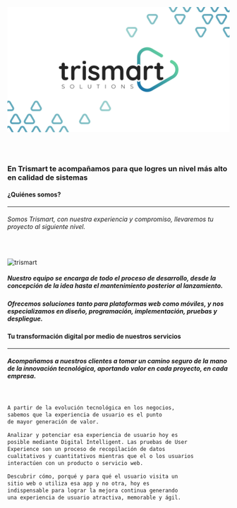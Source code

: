 ![trismart](./assets/TRISMART_FULL_HD.png)

<br />
<br />

### En Trismart te acompañamos para que logres un nivel más alto en calidad de sistemas

#### ¿Quiénes somos?
------

###### Somos Trismart, con nuestra experiencia y compromiso, llevaremos tu proyecto al siguiente nivel.

<br />

![trismart](./assets/TEAM.png)

##### Nuestro equipo se encarga de todo el proceso de desarrollo, desde la concepción de la idea hasta el mantenimiento posterior al lanzamiento.

##### Ofrecemos soluciones tanto para plataformas web como móviles, y nos especializamos en diseño, programación, implementación, pruebas y despliegue.

#### Tu transformación digital por medio de nuestros servicios
------

##### Acompañamos a nuestros clientes a tomar un camino seguro de la mano de la innovación tecnológica, aportando valor en cada proyecto, en cada empresa.

<br />

```
A partir de la evolución tecnológica en los negocios, 
sabemos que la experiencia de usuario es el punto 
de mayor generación de valor.
```

```
Analizar y potenciar esa experiencia de usuario hoy es 
posible mediante Digital Intelligent. Las pruebas de User 
Experience son un proceso de recopilación de datos
cualitativos y cuantitativos mientras que el o los usuarios 
interactúen con un producto o servicio web.
```

```
Descubrir cómo, porqué y para qué el usuario visita un 
sitio web o utiliza esa app y no otra, hoy es 
indispensable para lograr la mejora continua generando 
una experiencia de usuario atractiva, memorable y ágil.
```